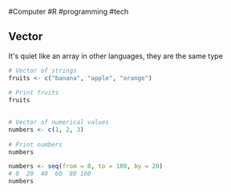 #Computer #R #programming #tech 
## Vector
It's quiet like an array in other languages, they are the same type
```R
# Vector of strings  
fruits <- c("banana", "apple", "orange")  
  
# Print fruits  
fruits
```
```R
  
# Vector of numerical values  
numbers <- c(1, 2, 3)  
  
# Print numbers  
numbers
```
```R
numbers <- seq(from = 0, to = 100, by = 20)  
# 0  20  40  60  80 100
numbers
```